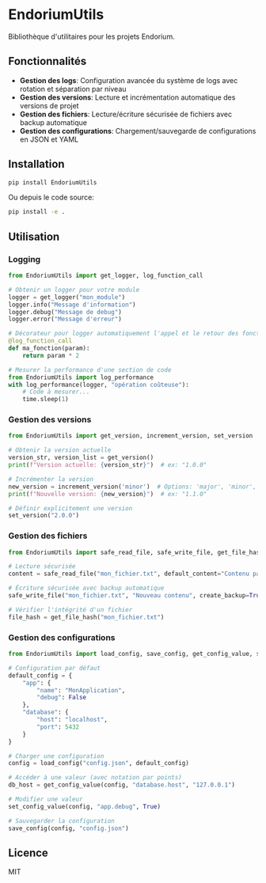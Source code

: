 # EndoriumUtils

Bibliothèque d'utilitaires pour les projets Endorium.

## Fonctionnalités

- **Gestion des logs**: Configuration avancée du système de logs avec rotation et séparation par niveau
- **Gestion des versions**: Lecture et incrémentation automatique des versions de projet
- **Gestion des fichiers**: Lecture/écriture sécurisée de fichiers avec backup automatique
- **Gestion des configurations**: Chargement/sauvegarde de configurations en JSON et YAML

## Installation

```bash
pip install EndoriumUtils
```

Ou depuis le code source:

```bash
pip install -e .
```

## Utilisation

### Logging

```python
from EndoriumUtils import get_logger, log_function_call

# Obtenir un logger pour votre module
logger = get_logger("mon_module")
logger.info("Message d'information")
logger.debug("Message de debug")
logger.error("Message d'erreur")

# Décorateur pour logger automatiquement l'appel et le retour des fonctions
@log_function_call
def ma_fonction(param):
    return param * 2

# Mesurer la performance d'une section de code
from EndoriumUtils import log_performance
with log_performance(logger, "opération coûteuse"):
    # Code à mesurer...
    time.sleep(1)
```

### Gestion des versions

```python
from EndoriumUtils import get_version, increment_version, set_version

# Obtenir la version actuelle
version_str, version_list = get_version()
print(f"Version actuelle: {version_str}")  # ex: "1.0.0"

# Incrémenter la version
new_version = increment_version('minor')  # Options: 'major', 'minor', 'patch'
print(f"Nouvelle version: {new_version}")  # ex: "1.1.0"

# Définir explicitement une version
set_version("2.0.0")
```

### Gestion des fichiers

```python
from EndoriumUtils import safe_read_file, safe_write_file, get_file_hash

# Lecture sécurisée
content = safe_read_file("mon_fichier.txt", default_content="Contenu par défaut")

# Écriture sécurisée avec backup automatique
safe_write_file("mon_fichier.txt", "Nouveau contenu", create_backup=True)

# Vérifier l'intégrité d'un fichier
file_hash = get_file_hash("mon_fichier.txt")
```

### Gestion des configurations

```python
from EndoriumUtils import load_config, save_config, get_config_value, set_config_value

# Configuration par défaut
default_config = {
    "app": {
        "name": "MonApplication",
        "debug": False
    },
    "database": {
        "host": "localhost",
        "port": 5432
    }
}

# Charger une configuration
config = load_config("config.json", default_config)

# Accéder à une valeur (avec notation par points)
db_host = get_config_value(config, "database.host", "127.0.0.1")

# Modifier une valeur
set_config_value(config, "app.debug", True)

# Sauvegarder la configuration
save_config(config, "config.json")
```

## Licence

MIT
